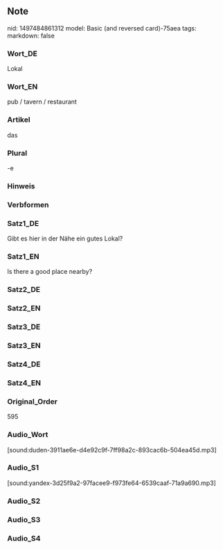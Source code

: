 ## Note
nid: 1497484861312
model: Basic (and reversed card)-75aea
tags: 
markdown: false

### Wort_DE
Lokal

### Wort_EN
pub / tavern / restaurant

### Artikel
das

### Plural
-e

### Hinweis


### Verbformen


### Satz1_DE
Gibt es hier in der Nähe ein gutes Lokal?

### Satz1_EN
Is there a good place nearby?

### Satz2_DE


### Satz2_EN


### Satz3_DE


### Satz3_EN


### Satz4_DE


### Satz4_EN


### Original_Order
595

### Audio_Wort
[sound:duden-3911ae6e-d4e92c9f-7ff98a2c-893cac6b-504ea45d.mp3]

### Audio_S1
[sound:yandex-3d25f9a2-97facee9-f973fe64-6539caaf-71a9a690.mp3]

### Audio_S2


### Audio_S3


### Audio_S4

